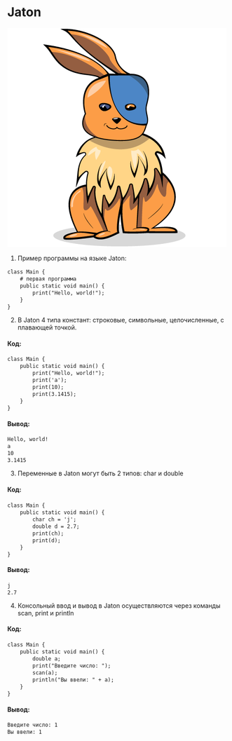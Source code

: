 # Jaton
![Image of Yaktocat](https://raw.githubusercontent.com/FedorovVladimir/Jaton/master/diagrams/Jaton.png)

1. Пример программы на языке Jaton:
```
class Main {
    # первая программа
    public static void main() {
        print("Hello, world!");
    }
}
```
2. В Jaton 4 типа констант: строковые, символьные, целочисленные, с плавающей точкой.
#### Код:
```
class Main {
    public static void main() {
        print("Hello, world!");
        print('a');
        print(10);
        print(3.1415);
    }
}
```
#### Вывод:
```
Hello, world!
a
10
3.1415
```
3. Переменные в Jaton могут быть 2 типов: char и double
#### Код:
```
class Main {
    public static void main() {
        char ch = 'j';
        double d = 2.7;
        print(ch);
        print(d);
    }
}
```
#### Вывод:
```
j
2.7
```
4. Консольный ввод и вывод в Jaton осуществляются через команды scan, print и println
#### Код:
```
class Main {
    public static void main() {
        double a;
        print("Введите число: ");
        scan(a);
        println("Вы ввели: " + a);
    }
}
```
#### Вывод:
```
Введите число: 1
Вы ввели: 1
```
